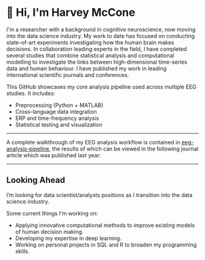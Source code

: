 # 👋 Hi, I'm **Harvey McCone**

I'm a researcher with a background in cognitive neuroscience, now moving into the data science industry. My work to date has focused on conducting state-of-art experiments investigating how the human brain makes decisions. In collaboration leading experts in the field, I have completed several studies that combine statistical analysis and computational modelling to investigate the links between high-dimensional time-series data and human behaviour. I have published my work in leading international scientific journals and conferences.

This GitHub showcases my core analysis pipeline used across multiple EEG studies. It includes:

- Preprocessing (Python + MATLAB)
- Cross-language data integration
- ERP and time-frequency analysis
- Statistical testing and visualization

---

A complete walkthrough of my EEG analysis workflow is contained in [eeg-analysis-pipeline](./eeg-analysis-pipeline), the results of which can be viewed in the following journal article which was published last year:  

---

## Looking Ahead

I’m looking for data scientist/analysts positions as I transition into the data science industry.

Some current things I'm working on:
- Applying innovative computational methods to improve existing models of human decision making.
- Developing my expertise in deep learning.
- Working on personal projects in SQL and R to broaden my programming skills.
